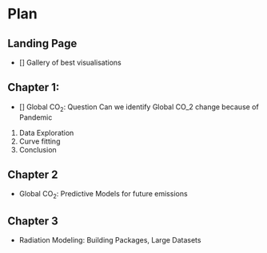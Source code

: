 # Plan 
## Landing Page
- [] Gallery of best visualisations
## Chapter 1:
- [] Global $\textrm{CO}_2$: Question Can we identify Global CO_2 change because of Pandemic 
1. Data Exploration
2. Curve fitting 
3. Conclusion 
## Chapter 2
- Global $\textrm{CO}_2$: Predictive Models for future emissions
## Chapter 3
- Radiation Modeling: Building Packages, Large Datasets  